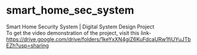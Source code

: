 # smart_home_sec_system
 Smart Home Security System | Digital System Design Project <br>
 To get the video demonstration of the project, visit this link- https://drive.google.com/drive/folders/1keYxXN4giZ6KuFdcaURw1fjUYuJTbEZh?usp=sharing
